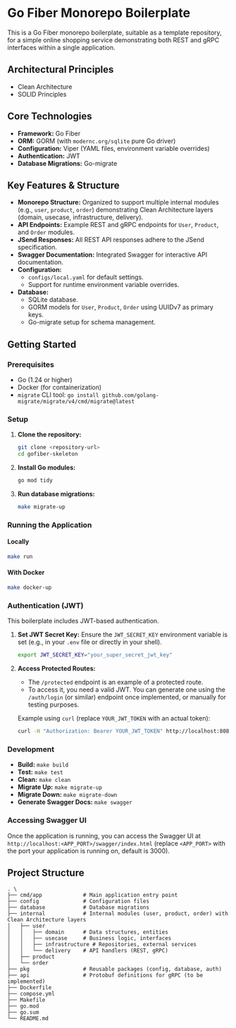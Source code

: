 # Go Fiber Monorepo Boilerplate

This is a Go Fiber monorepo boilerplate, suitable as a template repository, for a simple online shopping service demonstrating both REST and gRPC interfaces within a single application.

## Architectural Principles

*   Clean Architecture
*   SOLID Principles

## Core Technologies

*   **Framework:** Go Fiber
*   **ORM:** GORM (with `modernc.org/sqlite` pure Go driver)
*   **Configuration:** Viper (YAML files, environment variable overrides)
*   **Authentication:** JWT
*   **Database Migrations:** Go-migrate

## Key Features & Structure

*   **Monorepo Structure:** Organized to support multiple internal modules (e.g., `user`, `product`, `order`) demonstrating Clean Architecture layers (domain, usecase, infrastructure, delivery).
*   **API Endpoints:** Example REST and gRPC endpoints for `User`, `Product`, and `Order` modules.
*   **JSend Responses:** All REST API responses adhere to the JSend specification.
*   **Swagger Documentation:** Integrated Swagger for interactive API documentation.
*   **Configuration:**
    *   `configs/local.yaml` for default settings.
    *   Support for runtime environment variable overrides.
*   **Database:**
    *   SQLite database.
    *   GORM models for `User`, `Product`, `Order` using UUIDv7 as primary keys.
    *   Go-migrate setup for schema management.

## Getting Started

### Prerequisites

*   Go (1.24 or higher)
*   Docker (for containerization)
*   `migrate` CLI tool: `go install github.com/golang-migrate/migrate/v4/cmd/migrate@latest`

### Setup

1.  **Clone the repository:**
    ```bash
    git clone <repository-url>
    cd gofiber-skeleton
    ```

2.  **Install Go modules:**
    ```bash
    go mod tidy
    ```

3.  **Run database migrations:**
    ```bash
    make migrate-up
    ```

### Running the Application

#### Locally

```bash
make run
```

#### With Docker

```bash
make docker-up
```

### Authentication (JWT)

This boilerplate includes JWT-based authentication.

1.  **Set JWT Secret Key:** Ensure the `JWT_SECRET_KEY` environment variable is set (e.g., in your `.env` file or directly in your shell).
    ```bash
    export JWT_SECRET_KEY="your_super_secret_jwt_key"
    ```

2.  **Access Protected Routes:**
    *   The `/protected` endpoint is an example of a protected route.
    *   To access it, you need a valid JWT. You can generate one using the `/auth/login` (or similar) endpoint once implemented, or manually for testing purposes.

    Example using `curl` (replace `YOUR_JWT_TOKEN` with an actual token):
    ```bash
    curl -H "Authorization: Bearer YOUR_JWT_TOKEN" http://localhost:8080/protected
    ```

### Development

*   **Build:** `make build`
*   **Test:** `make test`
*   **Clean:** `make clean`
*   **Migrate Up:** `make migrate-up`
*   **Migrate Down:** `make migrate-down`
*   **Generate Swagger Docs:** `make swagger`

### Accessing Swagger UI

Once the application is running, you can access the Swagger UI at `http://localhost:<APP_PORT>/swagger/index.html` (replace `<APP_PORT>` with the port your application is running on, default is 3000).

## Project Structure

```
. \
├── cmd/app             # Main application entry point
├── config              # Configuration files
├── database            # Database migrations
├── internal            # Internal modules (user, product, order) with Clean Architecture layers
│   ├── user
│   │   ├── domain      # Data structures, entities
│   │   ├── usecase     # Business logic, interfaces
│   │   ├── infrastructure # Repositories, external services
│   │   └── delivery    # API handlers (REST, gRPC)
│   ├── product
│   └── order
├── pkg                 # Reusable packages (config, database, auth)
├── api                 # Protobuf definitions for gRPC (to be implemented)
├── Dockerfile
├── compose.yml
├── Makefile
├── go.mod
├── go.sum
└── README.md
```

